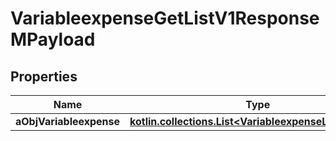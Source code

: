 
# VariableexpenseGetListV1ResponseMPayload

## Properties
| Name | Type | Description | Notes |
| ------------ | ------------- | ------------- | ------------- |
| **aObjVariableexpense** | [**kotlin.collections.List&lt;VariableexpenseListElement&gt;**](VariableexpenseListElement.md) |  |  |



